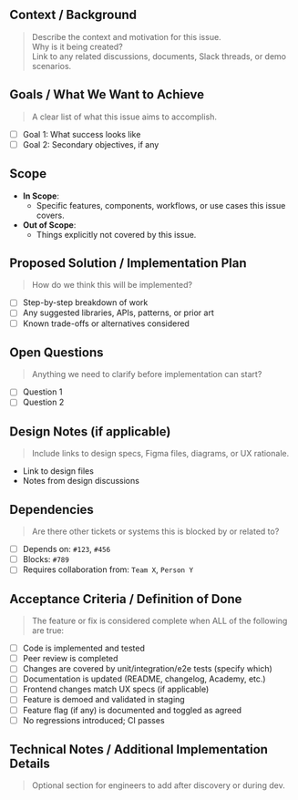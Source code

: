 ## Context / Background

> Describe the context and motivation for this issue.   
Why is it being created?    
Link to any related discussions, documents, Slack threads, or demo scenarios.

## Goals / What We Want to Achieve

> A clear list of what this issue aims to accomplish.
- [ ] Goal 1: What success looks like
- [ ] Goal 2: Secondary objectives, if any

## Scope

- **In Scope**:
  - Specific features, components, workflows, or use cases this issue covers.
- **Out of Scope**:
  - Things explicitly not covered by this issue.

## Proposed Solution / Implementation Plan

> How do we think this will be implemented?
- [ ] Step-by-step breakdown of work
- [ ] Any suggested libraries, APIs, patterns, or prior art
- [ ] Known trade-offs or alternatives considered

## Open Questions

> Anything we need to clarify before implementation can start?
- [ ] Question 1
- [ ] Question 2

## Design Notes (if applicable)

> Include links to design specs, Figma files, diagrams, or UX rationale.
- Link to design files
- Notes from design discussions

## Dependencies

> Are there other tickets or systems this is blocked by or related to?
- [ ] Depends on: `#123`, `#456`
- [ ] Blocks: `#789`
- [ ] Requires collaboration from: `Team X`, `Person Y`

## Acceptance Criteria / Definition of Done

> The feature or fix is considered complete when ALL of the following are true:

- [ ] Code is implemented and tested
- [ ] Peer review is completed
- [ ] Changes are covered by unit/integration/e2e tests (specify which)
- [ ] Documentation is updated (README, changelog, Academy, etc.)
- [ ] Frontend changes match UX specs (if applicable)
- [ ] Feature is demoed and validated in staging
- [ ] Feature flag (if any) is documented and toggled as agreed
- [ ] No regressions introduced; CI passes

## Technical Notes / Additional Implementation Details

> Optional section for engineers to add after discovery or during dev.
